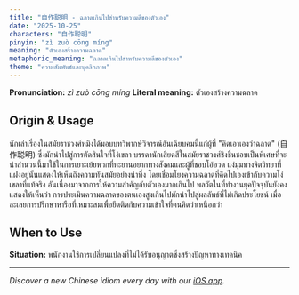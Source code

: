 ```yaml
---
title: "自作聪明 - ฉลาดเกินไปสำหรับความดีของตัวเอง"
date: "2025-10-25"
characters: "自作聪明"
pinyin: "zì zuò cōng míng"
meaning: "ตัวเองสร้างความฉลาด"
metaphoric_meaning: "ฉลาดเกินไปสำหรับความดีของตัวเอง"
theme: "ความสัมพันธ์และบุคลิกภาพ"
---
```


**Pronunciation:** *zì zuò cōng míng*
**Literal meaning:** ตัวเองสร้างความฉลาด

## Origin & Usage

นักเล่าเรื่องในสมัยราชวงศ์หมิงได้มอบบทวิพากษ์วิจารณ์อันเฉียบคมนี้แก่ผู้ที่ "คิดเอาเองว่าฉลาด" (自作聪明) ซึ่งมักนำไปสู่การตัดสินใจที่โง่เขลา บรรดานักเสียดสีในสมัยราชวงศ์ชิงชื่นชอบเป็นพิเศษที่จะนำสำนวนนี้มาใช้ในการเยาะเย้ยพวกที่ทะยานอยากทางสังคมและผู้ที่ชอบโอ้อวด แง่มุมทางจิตวิทยาที่แฝงอยู่นั้นแสดงให้เห็นถึงความทันสมัยอย่างน่าทึ่ง โดยเชื่อมโยงความฉลาดที่คิดไปเองเข้ากับความโง่เขลาที่แท้จริง อันเนื่องมาจากการให้ความสำคัญกับตัวเองมากเกินไป พลวัตในที่ทำงานยุคปัจจุบันยังคงแสดงให้เห็นว่า การประเมินความฉลาดของตนเองสูงเกินไปมักนำไปสู่ผลลัพธ์ที่ไม่เกิดประโยชน์ เมื่อละเลยการปรึกษาหารือที่เหมาะสมเพื่อยึดติดกับความเข้าใจที่ตนคิดว่าเหนือกว่า

## When to Use

**Situation:** พนักงานใช้การเปลี่ยนแปลงที่ไม่ได้รับอนุญาตซึ่งสร้างปัญหาทางเทคนิค

---

*Discover a new Chinese idiom every day with our [iOS app](https://apps.apple.com/us/app/daily-chinese-idioms/id6740611324).*
